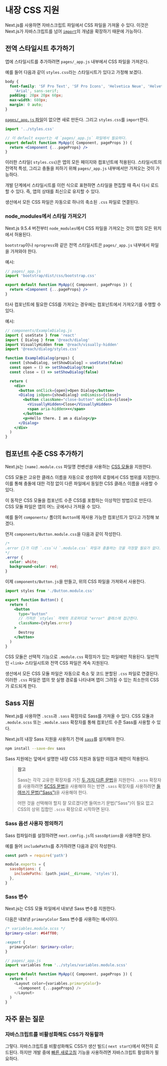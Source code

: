 # 내장 CSS 지원

Next.js를 사용하면 자바스크립트 파일에서 CSS 파일을 가져올 수 있다. 이것은 Next.js가 자바스크립트를 넘어 [`import`](https://developer.mozilla.org/en-US/docs/Web/JavaScript/Reference/Statements/import)의 개념을 확장하기 때문에 가능하다.

## 전역 스타일시트 추가하기

앱에 스타일시트를 추가하려면 `pages/_app.js` 내부에서 CSS 파일을 가져온다.

예를 들어 다음과 같이 `styles.css`라는 스타일시트가 있다고 가정해 보겠다.

```css
body {
  font-family: 'SF Pro Text', 'SF Pro Icons', 'Helvetica Neue', 'Helvetica',
    'Arial', sans-serif;
  padding: 20px 20px 60px;
  max-width: 680px;
  margin: 0 auto;
}
```

[`pages/_app.js` 파일](https://nextjs.org/docs/advanced-features/custom-app)이 없으면 새로 만든다. 그리고 `styles.css`를 `import`한다.

```jsx
import '../styles.css'

// 이 default export는 새 `pages/_app.js` 파일에서 필요하다.
export default function MyApp({ Component, pageProps }) {
  return <Component {...pageProps} />
}
```

이러한 스타일( `styles.css`)은 앱의 모든 페이지와 컴포넌트에 적용된다. 스타일시트의 전역적 특성, 그리고 충돌을 피하기 위해 `pages/_app.js` 내부에서만 가져오는 것이 가능하다.

개발 단계에서 스타일시트를 이런 식으로 표현하면 스타일을 편집할 때 즉시 다시 로드할 수 있다. 즉, 앱의 상태를 최신으로 유지할 수 있다.

생산에서 모든 CSS 파일은 자동으로 하나의 축소된 `.css` 파일로 연결된다.

### node_modules에서 스타일 가져오기

Next.js 9.5.4 버전부터 `node_modules`에서 CSS 파일을 가져오는 것이 앱의 모든 위치에서 허용된다.

`bootstrap`이나 `nprogress`와 같은 전역 스타일시트은 `pages/_app.js` 내부에서 파일을 가져와야 한다.

예시:

```jsx
// pages/_app.js
import 'bootstrap/dist/css/bootstrap.css'

export default function MyApp({ Component, pageProps }) {
  return <Component {...pageProps} />
}
```

타사 컴포넌트에 필요한 CSS를 가져오는 경우에는 컴포넌트에서 가져오기를 수행할 수 있다.

예시:

```jsx
// components/ExampleDialog.js
import { useState } from 'react'
import { Dialog } from '@reach/dialog'
import VisuallyHidden from '@reach/visually-hidden'
import '@reach/dialog/styles.css'

function ExampleDialog(props) {
  const [showDialog, setShowDialog] = useState(false)
  const open = () => setShowDialog(true)
  const close = () => setShowDialog(false)

  return (
    <div>
      <button onClick={open}>Open Dialog</button>
      <Dialog isOpen={showDialog} onDismiss={close}>
        <button className="close-button" onClick={close}>
          <VisuallyHidden>Close</VisuallyHidden>
          <span aria-hidden>×</span>
        </button>
        <p>Hello there. I am a dialog</p>
      </Dialog>
    </div>
  )
}
```

## 컴포넌트 수준 CSS 추가하기

Next.js는 `[name].module.css` 파일명 컨벤션을 사용하는 [CSS 모듈](https://github.com/css-modules/css-modules)을 지원한다.

CSS 모듈은 고유한 클래스 이름을 자동으로 생성하여 로컬에서 CSS 범위를 지정한다. 이를 통해 충돌에 대한 걱정 없이 다른 파일에서 동일한 CSS 클래스 이름을 사용할 수 있다.

이 동작은 CSS 모듈을 컴포넌트 수준 CSS를 포함하는 이상적인 방법으로 만든다. CSS 모듈 파일은 앱의 어느 곳에서나 가져올 수 있다.

예를 들어 `components/` 폴더의 `Button`에 재사용 가능한 컴포넌트가 있다고 가정해 보겠다.

먼저 `components/Button.module.css`을 다음과 같이 작성한다.

```css
/*
.error {}가 다른 `.css`나 `.module.css` 파일과 충돌하는 것을 걱정할 필요가 없다.
*/
.error {
  color: white;
  background-color: red;
}
```

이제 `components/Button.js`을 만들고, 위의 CSS 파일을 가져와서 사용한다.

```jsx
import styles from './Button.module.css'

export function Button() {
  return (
    <button
      type="button"
      // 가져온 `styles` 객체의 프로퍼티로 "error" 클래스에 접근한다.
      className={styles.error}
    >
      Destroy
    </button>
  )
}
```

CSS 모듈은 선택적 기능으로 `.module.css` 확장자가 있는 파일에만 적용된다. 일반적인 `<link>` 스타일시트와 전역 CSS 파일은 계속 지원된다.

생산에서 모든 CSS 모듈 파일은 자동으로 축소 및 코드 분할된 `.css` 파일로 연결된다. 이러한 `.css` 파일은 앱의 핫 실행 경로를 나타내며 앱이 그려질 수 있는 최소한의 CSS가 로드되게 한다.

## Sass 지원

Next.js를 사용하면 `.scss`과 `.sass` 확장자로 Sass를 가져올 수 있다. CSS 모듈과 `.module.scss` 또는 `.module.sass` 확장자를 통해 컴포넌트 수준 Sass를 사용할 수 있다.

Next.js의 내장 Sass 지원을 사용하기 전에 [`sass`](https://github.com/sass/sass)를 설치해야 한다.

```bash
npm install --save-dev sass
```

Sass 지원에는 앞에서 설명한 내장 CSS 지원과 동일한 이점과 제한이 적용된다.

> **참고**
>
> Sass는 각각 고유한 확장자를 가진 [두 가지 다른 문법](https://sass-lang.com/documentation/syntax)을 지원한다. `.scss` 확장자를 사용하려면 [SCSS 문법](https://sass-lang.com/documentation/syntax#scss)을 사용해야 하는 반면 `.sass` 확장자를 사용하려면 [들여쓰기 문법("Sass")](https://sass-lang.com/documentation/syntax#the-indented-syntax)을 사용해야 한다.
>
> 어떤 것을 선택해야 할지 잘 모르겠다면 들여쓰기 문법("Sass")이 필요 없고 CSS의 상위 집합인 `.scss` 확장으로 시작하면 된다.

### Sass 옵션 사용자 정의하기

Sass 컴파일러를 설정하려면 `next.config.js`의 `sassOptions`을 사용하면 된다.

예를 들어 `includePaths`를 추가하려면 다음과 같이 작성한다.

```js
const path = require('path')

module.exports = {
  sassOptions: {
    includePaths: [path.join(__dirname, 'styles')],
  },
}
```

### Sass 변수

Next.js는 CSS 모듈 파일에서 내보낸 Sass 변수를 지원한다.

다음은 내보낸 `primaryColor` Sass 변수를 사용하는 예시이다.

```scss
/* variables.module.scss */
$primary-color: #64ff00;

:export {
  primaryColor: $primary-color;
}
```

```js
// pages/_app.js
import variables from '../styles/variables.module.scss'

export default function MyApp({ Component, pageProps }) {
  return (
    <Layout color={variables.primaryColor}>
      <Component {...pageProps} />
    </Layout>
  )
}
```

## 자주 묻는 질문

### 자바스크립트를 비활성화해도 CSS가 작동할까

그렇다. 자바스크립트를 비활성화해도 CSS가 생산 빌드( `next start`)에서 여전히 로드된다. 하지만 개발 중에 [빠른 새로고침](https://nextjs.org/blog/next-9-4#fast-refresh) 기능을 사용하려면 자바스크립트 활성화가 필요하다.

